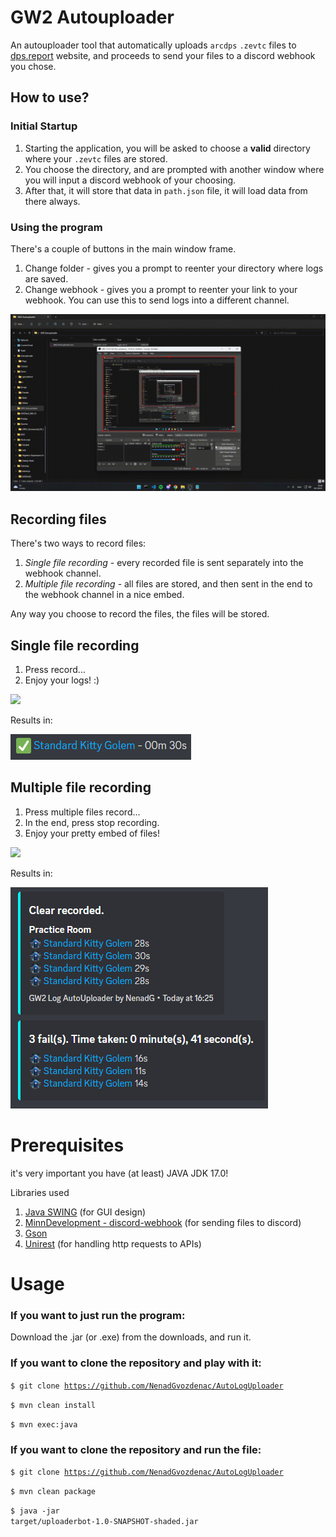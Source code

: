 # GW2 Autouploader
An autouploader tool that automatically uploads `arcdps` `.zevtc` files to [dps.report](https://dps.report/) website, and proceeds to send your files to a discord webhook you chose.


## How to use?
### Initial Startup

1. Starting the application, you will be asked to choose a **valid** directory where your `.zevtc` files are stored.
2. You choose the directory, and are prompted with another window where you will input a discord webhook of your choosing.
3. After that, it will store that data in `path.json` file, it will load data from there always.

### Using the program
There's a couple of buttons in the main window frame. 

1. Change folder - gives you a prompt to reenter your directory where logs are saved.
2. Change webhook - gives you a prompt to reenter your link to your webhook. You can use this to send logs into a different channel.

![](Images/startup.gif)

## Recording files
There's two ways to record files:

1. *Single file recording* - every recorded file is sent separately into the webhook channel.
2. *Multiple file recording* - all files are stored, and then sent in the end to the webhook channel in a nice embed.

Any way you choose to record the files, the files will be stored.

## Single file recording
1. Press record...
2. Enjoy your logs! :)

![](Images/singleRecording.gif)

Results in:

![](Images/singleRecording.png)


## Multiple file recording
1. Press multiple files record...
2. In the end, press stop recording.
3. Enjoy your pretty embed of files!

![](Images/multipleRecording.gif)

Results in:

![](Images/multipleRecording.png)


# Prerequisites
it's very important you have (at least) JAVA JDK 17.0!

Libraries used

1. [Java SWING](https://en.wikipedia.org/wiki/Swing_(Java)) (for GUI design)
2. [MinnDevelopment - discord-webhook](https://github.com/MinnDevelopment/discord-webhooks) (for sending files to discord)
3. [Gson](https://github.com/google/gson)
4. [Unirest](http://kong.github.io/unirest-java/) (for handling http requests to APIs)

# Usage
### If you want to just run the program:
Download the .jar (or .exe) from the downloads, and run it.

### If you want to clone the repository and play with it:

<code>$ git clone https://github.com/NenadGvozdenac/AutoLogUploader</code>

<code>$ mvn clean install</code>

<code>$ mvn exec:java</code>

### If you want to clone the repository and run the file:

<code>$ git clone https://github.com/NenadGvozdenac/AutoLogUploader</code>

<code>$ mvn clean package</code>

<code>$ java -jar target/uploaderbot-1.0-SNAPSHOT-shaded.jar</code>